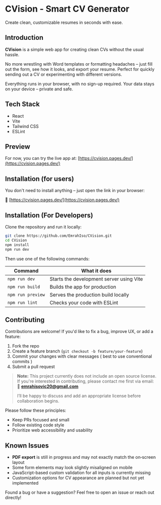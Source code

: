 # CVision - Smart CV Generator

Create clean, customizable resumes in seconds with ease.

## Introduction

**CVision** is a simple web app for creating clean CVs without the usual hassle.

No more wrestling with Word templates or formatting headaches – just fill out the form, see how it looks, and export your resume. Perfect for quickly sending out a CV or experimenting with different versions.

Everything runs in your browser, with no sign-up required. Your data stays on your device – private and safe.

## Tech Stack

- React
- Vite
- Tailwind CSS
- ESLint

## Preview

For now, you can try the live app at: [https://cvision.pages.dev/](https://cvision.pages.dev/)

## Installation (for users)

You don't need to install anything – just open the link in your browser:

🔗 [https://cvision.pages.dev/](https://cvision.pages.dev/)

## Installation (For Developers)

Clone the repository and run it locally:

```bash
git clone https://github.com/EmrahIso/CVision.git
cd CVision
npm install
npm run dev
```

Then use one of the following commands:

| Command           | What it does                             |
| ----------------- | ---------------------------------------- |
| `npm run dev`     | Starts the development server using Vite |
| `npm run build`   | Builds the app for production            |
| `npm run preview` | Serves the production build locally      |
| `npm run lint`    | Checks your code with ESLint             |

## Contributing

Contributions are welcome! If you'd like to fix a bug, improve UX, or add a feature:

1. Fork the repo
2. Create a feature branch (`git checkout -b feature/your-feature`)
3. Commit your changes with clear messages ( best to use conventional commits )
4. Submit a pull request

> **Note:** This project currently does not include an open source license.\
> If you're interested in contributing, please contact me first via email:\
> 📧 **[emrahisovic20@gmail.com](mailto:emrahisovic20@gmail.com)**
>
> I’ll be happy to discuss and add an appropriate license before collaboration begins.

Please follow these principles:

- Keep PRs focused and small
- Follow existing code style
- Prioritize web accessibility and usability

## Known Issues

- **PDF export** is still in progress and may not exactly match the on‑screen layout
- Some form elements may look slightly misaligned on mobile
- JavaScript-based custom validation for all inputs is currently missing
- Customization options for CV appearance are planned but not yet implemented

Found a bug or have a suggestion? Feel free to open an issue or reach out directly!
